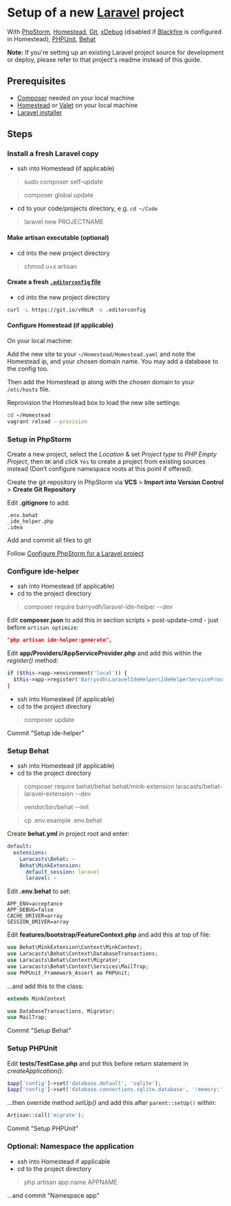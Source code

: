 # Setup of a new [Laravel](http://laravel.com) project
With [PhpStorm](https://www.jetbrains.com/phpstorm/), [Homestead](https://github.com/laravel/homestead), [Git](http://git-scm.com), [xDebug](http://xdebug.org) (disabled if [Blackfire](https://blackfire.io) is configured in Homestead), [PHPUnit](https://phpunit.de), [Behat](http://behat.org/)

**Note:** If you're setting up an existing Laravel project source for development or deploy, please refer to that project's readme instead of this guide.

## Prerequisites
- [Composer](https://getcomposer.org/doc/00-intro.md#globally) needed on your local machine
- [Homestead](https://laravel.com/docs/master/homestead#installation-and-setup) or [Valet](https://laravel.com/docs/master/valet) on your local machine
- [Laravel installer](https://laravel.com/docs/master/installation#installing-laravel)

## Steps

### Install a fresh Laravel copy

- ssh into Homestead (if applicable)

> sudo composer self-update

> composer global update

- cd to your code/projects directory, e.g. `cd ~/Code`

> laravel new PROJECTNAME

#### Make artisan executable (optional)
- cd into the new project directory

> chmod u+x artisan

#### Create a fresh [`.editorconfig` file](https://github.com/fewagency/best-practices/blob/master/FEW%20code%20style.md)
- cd into the new project directory

``` bash
curl -L https://git.io/v9bLM -o .editorconfig
```

#### Configure Homestead (if applicable)
On your local machine:

Add the new site to your `~/Homestead/Homestead.yaml` and note the Homestead ip, and your chosen domain name. You may add a database to the config too.

Then add the Homestead ip along with the chosen domain to your `/etc/hosts` file.

Reprovision the Homestead box to load the new site settings:

``` bash
cd ~/Homestead
vagrant reload --provision
```

### Setup in PhpStorm
Create a new project, select the *Location* & set *Project type* to *PHP Empty Project*, then `OK` and click `Yes` to create a project from existing sources instead (Don’t configure namespace roots at this point if offered).

Create the git repository in PhpStorm via __VCS__ > __Import into Version Control__ > __Create Git Repository__

Edit **.gitignore** to add:

```
.env.behat
_ide_helper.php
.idea
```

Add and commit all files to git

Follow [Configure PhpStorm for a Laravel project](/PhpStorm/Configure%20PhpStorm%20for%20Laravel%20project.md)

### Configure ide-helper

- ssh into Homestead (if applicable)
- cd to the project directory

> composer require barryvdh/laravel-ide-helper --dev

Edit **composer.json** to add this in section scripts > post-update-cmd - just before `artisan optimize`:

```json
"php artisan ide-helper:generate",
```

Edit **app/Providers/AppServiceProvider.php** and add this within the *register()* method:

```php
if ($this->app->environment('local')) {
  $this->app->register('Barryvdh\LaravelIdeHelper\IdeHelperServiceProvider');
}
```

- ssh into Homestead (if applicable)
- cd to the project directory

> composer update

Commit "Setup ide-helper"

### Setup Behat
- ssh into Homestead (if applicable)
- cd to the project directory

> composer require behat/behat behat/mink-extension laracasts/behat-laravel-extension --dev

> vendor/bin/behat --init

> cp .env.example .env.behat

Create **behat.yml** in project root and enter:

```yml
default:
  extensions:
    Laracasts\Behat: ~
    Behat\MinkExtension:
      default_session: laravel
      laravel: ~
```

Edit **.env.behat** to set:

```
APP_ENV=acceptance
APP_DEBUG=false
CACHE_DRIVER=array
SESSION_DRIVER=array
```

Edit **features/bootstrap/FeatureContext.php** and add this at top of file:

```php
use Behat\MinkExtension\Context\MinkContext;
use Laracasts\Behat\Context\DatabaseTransactions;
use Laracasts\Behat\Context\Migrator;
use Laracasts\Behat\Context\Services\MailTrap;
use PHPUnit_Framework_Assert as PHPUnit;
```

…and add this to the class:

```php
extends MinkContext
```

```php
use DatabaseTransactions, Migrator;
use MailTrap;
```

Commit "Setup Behat"

### Setup PHPUnit
Edit **tests/TestCase.php** and put this before return statement in *createApplication()*:

```php
$app['config']->set('database.default', 'sqlite');
$app['config']->set('database.connections.sqlite.database', ':memory:');
```

…then override method *setUp()* and add this after `parent::setUp()` within:

```php
Artisan::call('migrate');
```

Commit "Setup PHPUnit"

### Optional: Namespace the application
- ssh into Homestead if applicable
- cd to the project directory

> php artisan app:name APPNAME

…and commit "Namespace app"
